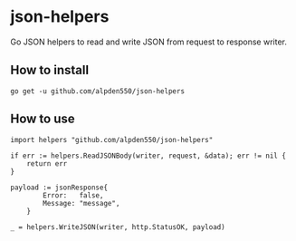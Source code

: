 # json-helpers

Go JSON helpers to read and write JSON  from request to response writer.


## How to install

```
go get -u github.com/alpden550/json-helpers
```

## How to use

```
import helpers "github.com/alpden550/json-helpers"

if err := helpers.ReadJSONBody(writer, request, &data); err != nil {
    return err
}

payload := jsonResponse{
		Error:   false,
		Message: "message",
	}

_ = helpers.WriteJSON(writer, http.StatusOK, payload)
```
